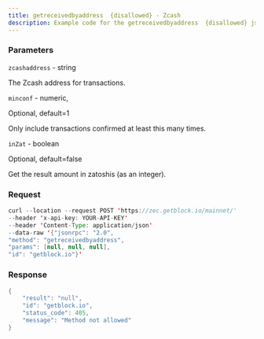 ```yaml
---
title: getreceivedbyaddress  {disallowed} - Zcash
description: Example code for the getreceivedbyaddress  {disallowed} json-rpc method. Сomplete guide on how to use getreceivedbyaddress  {disallowed} json-rpc in GetBlock.io Web3 documentation.
---
```


### Parameters


`zcashaddress` - string

The Zcash address for transactions.

`minconf` - numeric,

Optional, default=1

Only include transactions confirmed at least this many times.

`inZat` - boolean

Optional, default=false

Get the result amount in zatoshis (as an integer).

### Request

``` java
curl --location --request POST 'https://zec.getblock.io/mainnet/' 
--header 'x-api-key: YOUR-API-KEY' 
--header 'Content-Type: application/json' 
--data-raw '{"jsonrpc": "2.0",
"method": "getreceivedbyaddress",
"params": [null, null, null],
"id": "getblock.io"}'
```

###  Response

``` java
{
    "result": "null",
    "id": "getblock.io",
    "status_code": 405,
    "message": "Method not allowed"
}
```

